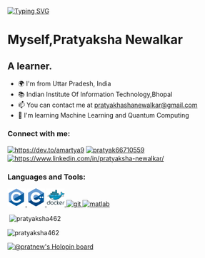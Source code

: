 [![Typing SVG](https://readme-typing-svg.demolab.com?font=Fira+Code&pause=1000&width=435&lines=Hi+👋+!+Great+to+have+you+here)](https://git.io/typing-svg)


Myself,Pratyaksha Newalkar
===============================
A learner.
--------------------------------------


 * 🌍 I'm from Uttar Pradesh, India
 * :books: Indian Institute Of Information Technology,Bhopal
 * 📫 You can contact me at [pratyakhashanewalkar@gmail.com](mailto:pratyakshanewalkar@gmail.com)
 * 🧠 I'm learning Machine Learning and Quantum Computing
 
<h3 align="left">Connect with me:</h3>
<p align="left">
<a href="https://dev.to/https://dev.to/amartya9" target="blank"><img align="center" src="https://raw.githubusercontent.com/rahuldkjain/github-profile-readme-generator/master/src/images/icons/Social/devto.svg" alt="https://dev.to/amartya9" height="30" width="40" /></a>
<a href="https://twitter.com/pratyak66710559" target="blank"><img align="center" src="https://raw.githubusercontent.com/rahuldkjain/github-profile-readme-generator/master/src/images/icons/Social/twitter.svg" alt="pratyak66710559" height="30" width="40" /></a>
<a href="https://www.linkedin.com/in/pratyaksha-newalkar"target="blank"><img align="center" src="https://raw.githubusercontent.com/rahuldkjain/github-profile-readme-generator/master/src/images/icons/Social/linked-in-alt.svg" alt="https://www.linkedin.com/in/pratyaksha-newalkar/" height="30" width="40" /></a>
</p>

<h3 align="left">Languages and Tools:</h3>
<p align="left"> <a href="https://www.cprogramming.com/" target="_blank" rel="noreferrer"> <img src="https://raw.githubusercontent.com/devicons/devicon/master/icons/c/c-original.svg" alt="c" width="40" height="40"/> </a> <a href="https://www.w3schools.com/cpp/" target="_blank" rel="noreferrer"> <img src="https://raw.githubusercontent.com/devicons/devicon/master/icons/cplusplus/cplusplus-original.svg" alt="cplusplus" width="40" height="40"/> </a> <a href="https://www.docker.com/" target="_blank" rel="noreferrer"> <img src="https://raw.githubusercontent.com/devicons/devicon/master/icons/docker/docker-original-wordmark.svg" alt="docker" width="40" height="40"/> </a> <a href="https://git-scm.com/" target="_blank" rel="noreferrer"> <img src="https://www.vectorlogo.zone/logos/git-scm/git-scm-icon.svg" alt="git" width="40" height="40"/> </a> <a href="https://www.mathworks.com/" target="_blank" rel="noreferrer"> <img src="https://upload.wikimedia.org/wikipedia/commons/2/21/Matlab_Logo.png" alt="matlab" width="40" height="40"/> </a> </p>

<p>&nbsp;<img align="center" src="https://github-readme-stats.vercel.app/api?username=pratyaksha462&show_icons=true&locale=en" alt="pratyaksha462" /></p>

<p><img align="center" src="https://github-readme-streak-stats.herokuapp.com/?user=pratyaksha462&" alt="pratyaksha462" /></p>

[![@pratnew's Holopin board](https://holopin.me/pratnew)](https://holopin.io/@pratnew)
